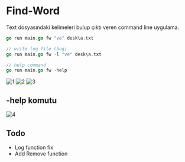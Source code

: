# Find-Word
Text dosyasındaki kelimeleri bulup çıktı veren command line uygulama.

```go
go run main.go fw "ve" desk\a.txt

// write log file (bug)
go run main.go fw -l "ve" desk\a.txt

// help command
go run main.go fw -help
```

![1](https://github.com/BarisKaya09/Find-Word/assets/80157457/7306d109-844b-4b0f-be84-33273c32558a)
![2](https://github.com/BarisKaya09/Find-Word/assets/80157457/fd06e3ae-3572-4ab1-869c-572625a2c36f)
![3](https://github.com/BarisKaya09/Find-Word/assets/80157457/869b750c-3b56-49c3-b95d-e00fc499aa22)

## -help komutu
![4](https://github.com/BarisKaya09/Find-Word/assets/80157457/fc762779-1cf3-4be1-b356-3971c5c20cf1)

## Todo 
- Log function fix
- Add Remove function
